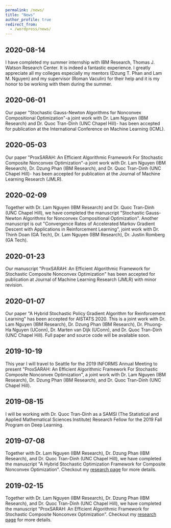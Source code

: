 ```yaml
---
permalink: /news/
title: "News"
author_profile: true
redirect_from:
  - /wordpress/news/
---
```


## 2020-08-14

I have completed my summer internship with IBM Research, Thomas J. Watson Research Center. It is indeed a fantastic experience. I greatly appreciate all my colleges especially my mentors (Dzung T. Phan and Lam M. Nguyen) and my supervisor (Roman Vaculin) for their help and it is my honor to be working with them during the summer.

## 2020-06-01

Our paper "Stochastic Gauss-Newton Algorithms for Nonconvex Compositional Optimization"-a joint work with Dr. Lam Nguyen (IBM Research) and Dr. Quoc Tran-Dinh (UNC Chapel Hill)- has been accepted for publication at the International Conference on Machine Learning (ICML).

## 2020-05-03

Our paper "ProxSARAH: An Efficient Algorithmic Framework For Stochastic Composite Nonconvex Optimization"-a joint work with Dr. Lam Nguyen (IBM Research), Dr. Dzung Phan (IBM Research), and Dr. Quoc Tran-Dinh (UNC Chapel Hill)- has been accepted for publication at the Journal of Machine Learning Research (JMLR).

## 2020-02-09

Together with Dr. Lam Nguyen (IBM Research) and Dr. Quoc Tran-Dinh (UNC Chapel Hill), we have completed the manuscript "Stochastic Gauss-Newton Algorithms for Nonconvex Compositional Optimization". Another manuscript is out "Convergence Rates of Accelerated Markov Gradient Descent with Applications in Reinforcement Learning", joint work with Dr. Thinh Doan (GA Tech), Dr. Lam Nguyen (IBM Research), Dr. Justin Romberg (GA Tech).

## 2020-01-23

Our manuscript "ProxSARAH: An Efficient Algorithmic Framework for Stochastic Composite Nonconvex Optimization" has been accepted for publication at Journal of Machine Learning Research (JMLR) with minor revision.

## 2020-01-07

Our paper "A Hybrid Stochastic Policy Gradient Algorithm for Reinforcement Learning" has been accepted for AISTATS 2020. This is a joint work with Dr. Lam Nguyen (IBM Research), Dr. Dzung Phan (IBM Research), Dr. Phuong-Ha Nguyen (UConn), Dr. Marten van Dijk (UConn), and Dr. Quoc Tran-Dinh (UNC Chapel Hill). Full paper and source code will be available soon.

## 2019-10-19

This year I will travel to Seattle for the 2019 INFORMS Annual Meeting to present "ProxSARAH: An Efficient Algorithmic Framework For Stochastic Composite Nonconvex Optimization", a joint work with Dr. Lam Nguyen (IBM Research), Dr. Dzung Phan (IBM Research), and Dr. Quoc Tran-Dinh (UNC Chapel Hill).

## 2019-08-15

I will be working with Dr. Quoc Tran-Dinh as a SAMSI (The Statistical and Applied Mathematical Sciences Institute) Research Fellow for the 2019 Fall Program on Deep Learning.

## 2019-07-08

Together with Dr. Lam Nguyen (IBM Research), Dr. Dzung Phan (IBM Research), and Dr. Quoc Tran-Dinh (UNC Chapel Hill), we have completed the manuscript "A Hybrid Stochastic Optimization Framework for Composite Nonconvex Optimization". Checkout my <a href="https://nhanph.github.io/research/" target="_blank">research page</a> for more details.

## 2019-02-15

Together with Dr. Lam Nguyen (IBM Research), Dr. Dzung Phan (IBM Research), and Dr. Quoc Tran-Dinh (UNC Chapel Hill), we have completed the manuscript "ProxSARAH: An Efficient Algorithmic Framework for Stochastic Composite Nonconvex Optimization". Checkout my <a href="https://nhanph.github.io/research/" target="_blank">research page</a> for more details.